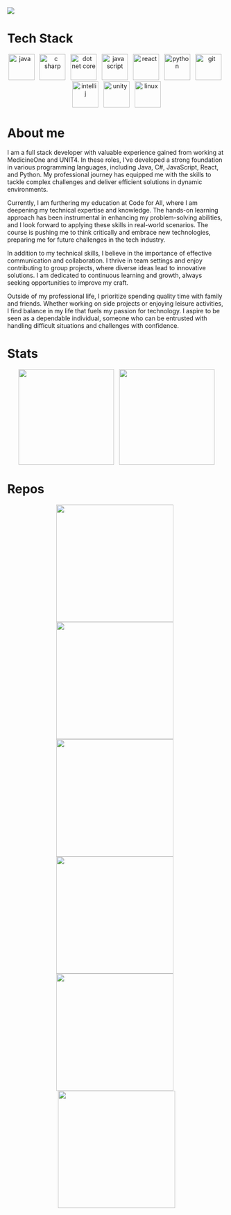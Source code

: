 <!-- BANNER -->
<img src="https://res.cloudinary.com/dpjinfnkn/image/upload/v1728655294/dgyyput6n5wot1roicpp.png"/>

<br>


# Tech Stack
<p align="center">
  <a href="https://www.java.com/" target="_blank"><img src="https://cdn.jsdelivr.net/gh/devicons/devicon@latest/icons/java/java-original.svg" alt="java" width="60" height="60" style="text-decoration: none;"/></a>
  &nbsp;
  <a href="https://learn.microsoft.com/dotnet/csharp/tour-of-csharp/" target="_blank"><img src="https://cdn.jsdelivr.net/gh/devicons/devicon@latest/icons/csharp/csharp-original.svg" alt="c sharp" width="60" height="60" style="text-decoration: none;"/></a>
  &nbsp;
  <a href="https://learn.microsoft.com/dotnet/" target="_blank"><img src="https://cdn.jsdelivr.net/gh/devicons/devicon@latest/icons/dotnetcore/dotnetcore-original.svg" alt="dot net core" width="60" height="60"/></a>
  &nbsp;
  <a href="https://developer.mozilla.org/docs/Web/JavaScript/" target="_blank"><img src="https://cdn.jsdelivr.net/gh/devicons/devicon@latest/icons/javascript/javascript-original.svg" alt="java script" width="60" height="60"/></a>
  &nbsp;
  <a href="https://react.dev/" target="_blank"><img src="https://cdn.jsdelivr.net/gh/devicons/devicon@latest/icons/react/react-original.svg" alt="react" width="60" height="60"/></a>
  &nbsp;
  <a href="https://www.python.org" target="_blank"><img src="https://cdn.jsdelivr.net/gh/devicons/devicon@latest/icons/python/python-original.svg" alt="python" width="60" height="60"/></a> 
  &nbsp;
  <a href="https://git-scm.com/" target="_blank"><img src="https://www.vectorlogo.zone/logos/git-scm/git-scm-icon.svg" alt="git" width="60" height="60"/></a>
  &nbsp;
  <a href="https://www.jetbrains.com/idea/" target="_blank"><img src="https://cdn.jsdelivr.net/gh/devicons/devicon@latest/icons/intellij/intellij-original.svg" alt="intelli j" width="60" height="60"/></a>
  &nbsp;
  <a href="https://unity.com/" target="_blank"><img src="https://cdn.jsdelivr.net/gh/devicons/devicon@latest/icons/unity/unity-original.svg" alt="unity" width="60" height="60"/></a>
  &nbsp;
  <a href="https://www.linux.org/" target="_blank"><img src="https://cdn.jsdelivr.net/gh/devicons/devicon@latest/icons/linux/linux-original.svg" alt="linux" width="60" height="60"/></a>
</p>

# About me

<p>
  I am a full stack developer with valuable experience gained from working at MedicineOne and UNIT4. In these roles, I’ve developed a strong foundation in various programming languages, including Java, C#, JavaScript, React, and Python. My professional journey has equipped me with the skills to tackle complex challenges and deliver efficient solutions in dynamic environments.

Currently, I am furthering my education at Code for All, where I am deepening my technical expertise and knowledge. The hands-on learning approach has been instrumental in enhancing my problem-solving abilities, and I look forward to applying these skills in real-world scenarios. The course is pushing me to think critically and embrace new technologies, preparing me for future challenges in the tech industry.

In addition to my technical skills, I believe in the importance of effective communication and collaboration. I thrive in team settings and enjoy contributing to group projects, where diverse ideas lead to innovative solutions. I am dedicated to continuous learning and growth, always seeking opportunities to improve my craft.

Outside of my professional life, I prioritize spending quality time with family and friends. Whether working on side projects or enjoying leisure activities, I find balance in my life that fuels my passion for technology. I aspire to be seen as a dependable individual, someone who can be entrusted with handling difficult situations and challenges with confidence.
</p>

# Stats
<p align="center">
    <img height=220 align="center" src="https://github-readme-stats.vercel.app/api?username=ssaxel03&show_icons=true&custom_title=Github+stats&hide_border=true&hide=contribs&text_bold=false&hide_rank=true&title_color=ff7f21&icon_color=49b3bf&text_color=e2e9ec&bg_color=181818" />
    &nbsp;
    <img height=220 align="center" src="https://github-readme-stats.vercel.app/api/top-langs?username=ssaxel03&show_icons=true&custom_title=Most+used+languages&layout=compact&hide_border=true&title_color=ff7f21&icon_color=49b3bf&text_color=e2e9ec&bg_color=181818" />
</p>

# Repos
<p align="center">
  <a href="https://github.com/ssaxel03/pong" target="_blank"><img width=270 align="center" src="https://github-readme-stats.vercel.app/api/pin/?username=ssaxel03&repo=pong&show_icons=true&description_lines_count=2&hide_border=true&title_color=ff7f21&icon_color=49b3bf&text_color=e2e9ec&bg_color=181818"/></a>
  &nbsp;
  <a href="https://github.com/ssaxel03/platformer" target="_blank"><img width=270 align="center" src="https://github-readme-stats.vercel.app/api/pin/?username=ssaxel03&repo=platformer&show_icons=true&description_lines_count=2&hide_border=true&title_color=ff7f21&icon_color=49b3bf&text_color=e2e9ec&bg_color=181818"/></a>
  &nbsp;
  <a href="https://github.com/ssaxel03/my-exercises" target="_blank"><img width=270 align="center" src="https://github-readme-stats.vercel.app/api/pin/?username=ssaxel03&repo=my-exercises&show_icons=true&description_lines_count=2&hide_border=true&title_color=ff7f21&icon_color=49b3bf&text_color=e2e9ec&bg_color=181818"/></a>
  &nbsp;
  <a href="https://github.com/ssaxel03/bootcamp-gamejam" target="_blank"><img width=270 align="center" src="https://github-readme-stats.vercel.app/api/pin/?username=ssaxel03&repo=bootcamp-gamejam&show_icons=true&description_lines_count=2&hide_border=true&title_color=ff7f21&icon_color=49b3bf&text_color=e2e9ec&bg_color=181818"/></a>
  &nbsp;
  <a href="https://github.com/ssaxel03/top_down_magic_shooter" target="_blank"><img width=270 align="center" src="https://github-readme-stats.vercel.app/api/pin/?username=ssaxel03&repo=top_down_magic_shooter&show_icons=true&description_lines_count=2&hide_border=true&title_color=ff7f21&icon_color=49b3bf&text_color=e2e9ec&bg_color=181818"/></a>
  &nbsp;
  <a href="https://github.com/ssaxel03/rock_paper_scissors" target="_blank"><img width=270 align="center" src="https://github-readme-stats.vercel.app/api/pin/?username=ssaxel03&repo=rock_paper_scissors&show_icons=true&description_lines_count=2&hide_border=true&title_color=ff7f21&icon_color=49b3bf&text_color=e2e9ec&bg_color=181818"/></a>
</p>
